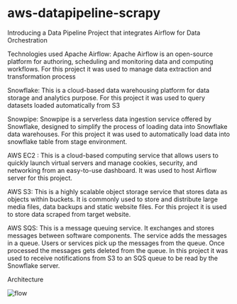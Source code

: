 # aws-datapipeline-scrapy


Introducing a Data Pipeline Project that integrates Airflow for Data Orchestration

Technologies used
Apache Airflow: Apache Airflow is an open-source platform for authoring, scheduling and monitoring data and computing workflows. For this project it was used to manage data extraction and transformation process

Snowflake: This is a cloud-based data warehousing platform for data storage and analytics purpose. For this project it was used to query datasets loaded automatically from S3

Snowpipe: Snowpipe is a serverless data ingestion service offered by Snowflake, designed to simplify the process of loading data into Snowflake data warehouses. For this project it was used to automatically load data into snowflake table from stage environment.

AWS EC2 : This is a cloud-based computing service that allows users to quickly launch virtual servers and manage cookies, security, and networking from an easy-to-use dashboard. It was used to host Airflow server for this project.

AWS S3: This is a highly scalable object storage service that stores data as objects within buckets. It is commonly used to store and distribute large media files, data backups and static website files. For this project it is used to store data scraped from target website.

AWS SQS: This is a message queuing service. It exchanges and stores messages between software components. The service adds the messages in a queue. Users or services pick up the messages from the queue. Once processed the messages gets deleted from the queue. In this project it was used to receive notifications from S3 to an SQS queue to be read by the Snowflake server.

Architecture

![flow](https://github.com/sree445/aws-datapipeline-scrapy/assets/32360977/fa8bb842-7c5a-42c3-bc3c-7748f9c23d2d)
